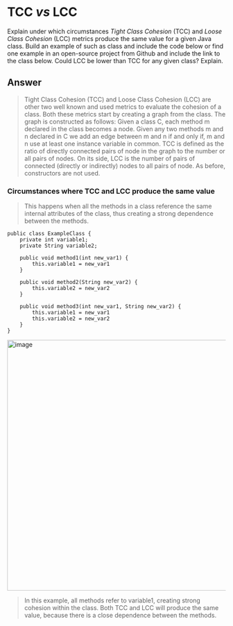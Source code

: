 # TCC *vs* LCC

Explain under which circumstances *Tight Class Cohesion* (TCC) and *Loose Class Cohesion* (LCC) metrics produce the same value for a given Java class. Build an example of such as class and include the code below or find one example in an open-source project from Github and include the link to the class below. Could LCC be lower than TCC for any given class? Explain.

## Answer

> Tight Class Cohesion (TCC) and Loose Class Cohesion (LCC) are other two well known and used metrics to evaluate the cohesion of a class.
> Both these metrics start by creating a graph from the class. The graph is constructed as follows: Given a class C, each method m declared in the class becomes a node. Given any two methods m and n declared in C we add an edge between m and n if and only if, m and n use at least one instance variable in common.
> TCC is defined as the ratio of directly connected pairs of node in the graph to the number or all pairs of nodes.
> On its side, LCC is the number of pairs of connected (directly or indirectly) nodes to all pairs of node. As before, constructors are not used.

### Circumstances where TCC and LCC produce the same value

> This happens when all the methods in a class reference the same internal attributes of the class, thus creating a strong dependence between the methods.

```
public class ExampleClass {
    private int variable1;
    private String variable2;

    public void method1(int new_var1) {
        this.variable1 = new_var1
    }

    public void method2(String new_var2) {
        this.variable2 = new_var2
    }

    public void method3(int new_var1, String new_var2) {
        this.variable1 = new_var1
        this.variable2 = new_var2
    }
}
```
<img width="578" alt="image" src="https://github.com/ZieAmara/VV-ESIR-TP2/assets/90223980/b3119aba-c1d8-4203-871a-5459f651e08b">

> In this example, all methods refer to variable1, creating strong cohesion within the class. Both TCC and LCC will produce the same value, because there is a close dependence between the methods.



